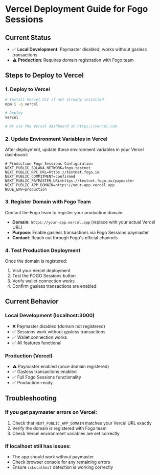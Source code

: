 # Vercel Deployment Guide for Fogo Sessions

## Current Status
- ✅ **Local Development**: Paymaster disabled, works without gasless transactions
- ⚠️ **Production**: Requires domain registration with Fogo team

## Steps to Deploy to Vercel

### 1. Deploy to Vercel
```bash
# Install Vercel CLI if not already installed
npm i -g vercel

# Deploy
vercel

# Or use the Vercel dashboard at https://vercel.com
```

### 2. Update Environment Variables in Vercel
After deployment, update these environment variables in your Vercel dashboard:

```env
# Production Fogo Sessions Configuration
NEXT_PUBLIC_SOLANA_NETWORK=fogo-testnet
NEXT_PUBLIC_RPC_URL=https://testnet.fogo.io
NEXT_PUBLIC_COMMITMENT=confirmed
NEXT_PUBLIC_PAYMASTER_URL=https://testnet.fogo.io/paymaster
NEXT_PUBLIC_APP_DOMAIN=https://your-app.vercel.app
NODE_ENV=production
```

### 3. Register Domain with Fogo Team
Contact the Fogo team to register your production domain:
- **Domain**: `https://your-app.vercel.app` (replace with your actual Vercel URL)
- **Purpose**: Enable gasless transactions via Fogo Sessions paymaster
- **Contact**: Reach out through Fogo's official channels

### 4. Test Production Deployment
Once the domain is registered:
1. Visit your Vercel deployment
2. Test the FOGO Sessions button
3. Verify wallet connection works
4. Confirm gasless transactions are enabled

## Current Behavior

### Local Development (localhost:3000)
- ❌ Paymaster disabled (domain not registered)
- ✅ Sessions work without gasless transactions
- ✅ Wallet connection works
- ✅ All features functional

### Production (Vercel)
- ⚠️ Paymaster enabled (once domain registered)
- ✅ Gasless transactions enabled
- ✅ Full Fogo Sessions functionality
- ✅ Production-ready

## Troubleshooting

### If you get paymaster errors on Vercel:
1. Check that `NEXT_PUBLIC_APP_DOMAIN` matches your Vercel URL exactly
2. Verify the domain is registered with Fogo team
3. Check Vercel environment variables are set correctly

### If localhost still has issues:
- The app should work without paymaster
- Check browser console for any remaining errors
- Ensure `isLocalhost` detection is working correctly
